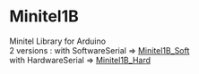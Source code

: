 # Minitel1B
Minitel Library for Arduino<br>
2 versions :
with SoftwareSerial => <a href="https://github.com/eserandour/Minitel1B_Soft">Minitel1B_Soft</a><br>
with HardwareSerial => <a href="https://github.com/eserandour/Minitel1B_Hard">Minitel1B_Hard</a><br>
